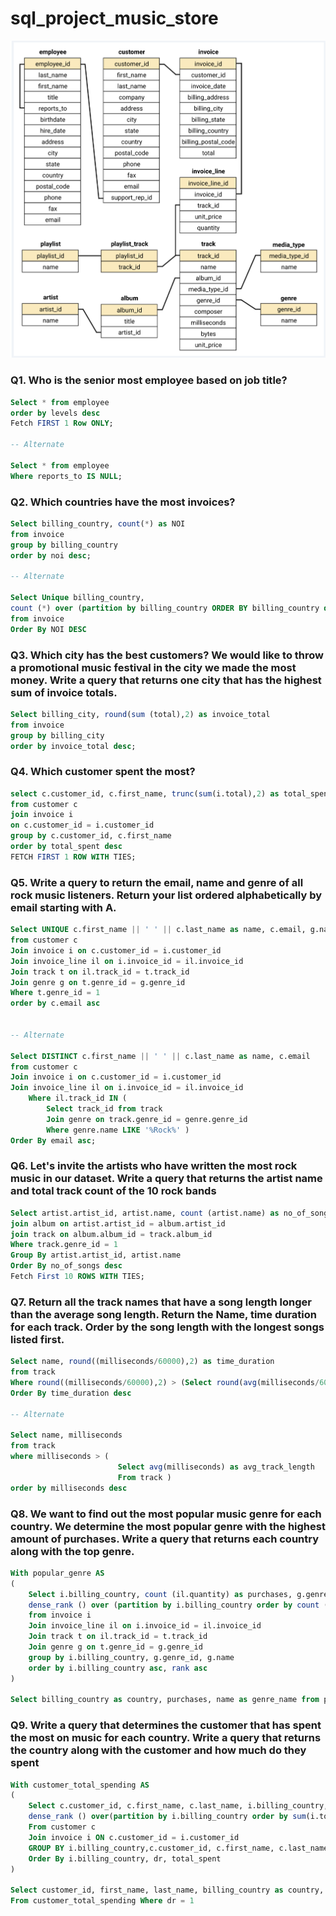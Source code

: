 # sql_project_music_store

![Schema](https://github.com/arya-analyst/sql_project_music_store/blob/main/schema_diagram.png)

### Q1. Who  is the senior most employee based on job title?
```sql
Select * from employee
order by levels desc
Fetch FIRST 1 Row ONLY;

-- Alternate

Select * from employee
Where reports_to IS NULL;

```
### Q2. Which countries have the most invoices?
```sql
Select billing_country, count(*) as NOI
from invoice
group by billing_country
order by noi desc;

-- Alternate

Select Unique billing_country,
count (*) over (partition by billing_country ORDER BY billing_country desc ) as NOI
from invoice
Order By NOI DESC
```

### Q3. Which city has the best customers? We would like to throw a promotional music festival in the city we made the most money. Write a query that returns one city that has the highest sum of invoice totals.
```sql
Select billing_city, round(sum (total),2) as invoice_total
from invoice
group by billing_city
order by invoice_total desc;
```

### Q4. Which customer spent the most? 
```sql
select c.customer_id, c.first_name, trunc(sum(i.total),2) as total_spent
from customer c
join invoice i
on c.customer_id = i.customer_id
group by c.customer_id, c.first_name
order by total_spent desc
FETCH FIRST 1 ROW WITH TIES;
```

### Q5. Write a query to return the email, name and genre of all rock music listeners. Return your list ordered alphabetically by email starting with A.
```sql
Select UNIQUE c.first_name || ' ' || c.last_name as name, c.email, g.name as genre_name
from customer c
Join invoice i on c.customer_id = i.customer_id
Join invoice_line il on i.invoice_id = il.invoice_id
Join track t on il.track_id = t.track_id
Join genre g on t.genre_id = g.genre_id
Where t.genre_id = 1
order by c.email asc


-- Alternate

Select DISTINCT c.first_name || ' ' || c.last_name as name, c.email
from customer c
Join invoice i on c.customer_id = i.customer_id
Join invoice_line il on i.invoice_id = il.invoice_id
    Where il.track_id IN (
        Select track_id from track
        Join genre on track.genre_id = genre.genre_id
        Where genre.name LIKE '%Rock%' )
Order By email asc;
```

### Q6. Let's invite the artists who have written the most rock music in our dataset. Write a query that returns the artist name and total track count of the 10 rock bands
```sql
Select artist.artist_id, artist.name, count (artist.name) as no_of_songs from artist
join album on artist.artist_id = album.artist_id
join track on album.album_id = track.album_id
Where track.genre_id = 1
Group By artist.artist_id, artist.name
Order By no_of_songs desc
Fetch First 10 ROWS WITH TIES;
```

### Q7. Return all the track names that have a song length longer than the average song length. Return the Name, time duration for each track. Order by the song length with the longest songs listed first.
```sql                 
Select name, round((milliseconds/60000),2) as time_duration
from track
Where round((milliseconds/60000),2) > (Select round(avg(milliseconds/60000),2) as avg_time from track)
Order By time_duration desc

-- Alternate 

Select name, milliseconds
from track
where milliseconds > (
                        Select avg(milliseconds) as avg_track_length
                        From track )
order by milliseconds desc
```

### Q8. We want to find out the most popular music genre for each country. We determine the most popular genre with the highest amount of purchases. Write a query that returns each country along with the top genre.
```sql
With popular_genre AS 
(
    Select i.billing_country, count (il.quantity) as purchases, g.genre_id, g.name,
    dense_rank () over (partition by i.billing_country order by count (il.quantity) desc ) as rank
    from invoice i
    Join invoice_line il on i.invoice_id = il.invoice_id
    Join track t on il.track_id = t.track_id
    Join genre g on t.genre_id = g.genre_id
    group by i.billing_country, g.genre_id, g.name
    order by i.billing_country asc, rank asc 
)

Select billing_country as country, purchases, name as genre_name from popular_genre where rank = 1;
```

### Q9. Write a query that determines the customer that has spent the most on music for each country. Write a query that returns the country along with the customer and how much do they spent
```sql
With customer_total_spending AS
(
    Select c.customer_id, c.first_name, c.last_name, i.billing_country, sum(i.total) as total_spent,
    dense_rank () over(partition by i.billing_country order by sum(i.total) desc ) as dr
    From customer c
    Join invoice i ON c.customer_id = i.customer_id
    GROUP BY i.billing_country,c.customer_id, c.first_name, c.last_name
    Order By i.billing_country, dr, total_spent
)

Select customer_id, first_name, last_name, billing_country as country, trunc(total_spent, 2) as total_spent
From customer_total_spending Where dr = 1
```
